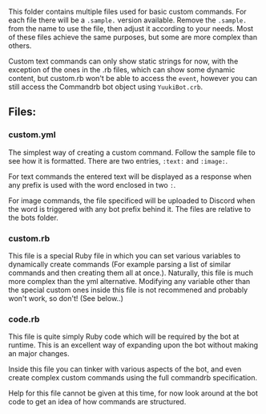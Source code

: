 This folder contains multiple files used for basic custom commands.
For each file there will be a `.sample.` version available. Remove the `.sample.` from the name to use the file, then adjust it according to your needs. Most of these files achieve the same purposes, but some are more complex than others.

Custom text commands can only show static strings for now, with the exception of the ones in the .rb files, which can show some dynamic content, but custom.rb won't be able to access the `event`, however you can still access the Commandrb bot object using `YuukiBot.crb`.

## Files:

### custom.yml
The simplest way of creating a custom command. Follow the sample file to see how it is formatted. There are two entries, `:text:` and `:image:`. 

For text commands the entered text will be displayed as a response when any prefix is used with the word enclosed in two `:`.

For image commands, the file specificed will be uploaded to Discord when the word is triggered with any bot prefix behind it. The files are relative to the bots folder.

### custom.rb
This file is a special Ruby file in which you can set various variables to dynamically create commands (For example parsing a list of similar commands and then creating them all at once.). Naturally, this file is much more complex than the yml alternative. Modifying any variable other than the special custom ones inside this file is not recommened and probably won't work, so don't! (See below..)

### code.rb
This file is quite simply Ruby code which will be required by the bot at runtime. This is an excellent way of expanding upon the bot without making an major changes.

Inside this file you can tinker with various aspects of the bot, and even create complex custom commands using the full commandrb specification. 

Help for this file cannot be given at this time, for now look around at the bot code to get an idea of how commands are structured.

